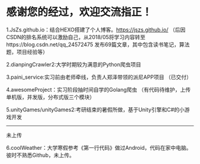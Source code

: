 # 感谢您的经过，欢迎交流指正！

1.JsZs.github.io：结合HEXO搭建了个人博客。https://jszs.github.io/
（后因CSDN的排名系统可以激励自己，从2018/05将学习内容转至https://blog.csdn.net/qq_24572475
发布69篇文章，其中包含读书笔记，算法题，项目经验等）

2.dianpingCrawler2:大学时期较为满意的Python爬虫项目


3.paini_service:实习前由老师牵线，负责人郑泽带领的派尼APP项目
（已交付）


4.awesomeProject：实习阶段抽时间自学的Golang爬虫
（有代码待维护，上传单机版，并发版，分布式版三个模块）

5.unityGames/unityGames2:考研结束的暑假所做，基于Unity引擎和C#的小游戏开发

----
未上传

6.coolWeather：大学寒假参考《第一行代码》做过Android，代码在家中电脑。彼时不熟悉Github，未上传。





